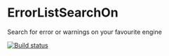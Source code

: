 # ErrorListSearchOn
Search for error or warnings on your favourite engine

[![Build status](https://ci.appveyor.com/api/projects/status/bg07l4rty5i97fgf?svg=true)](https://ci.appveyor.com/project/kanekotic/errorlistsearchon)
